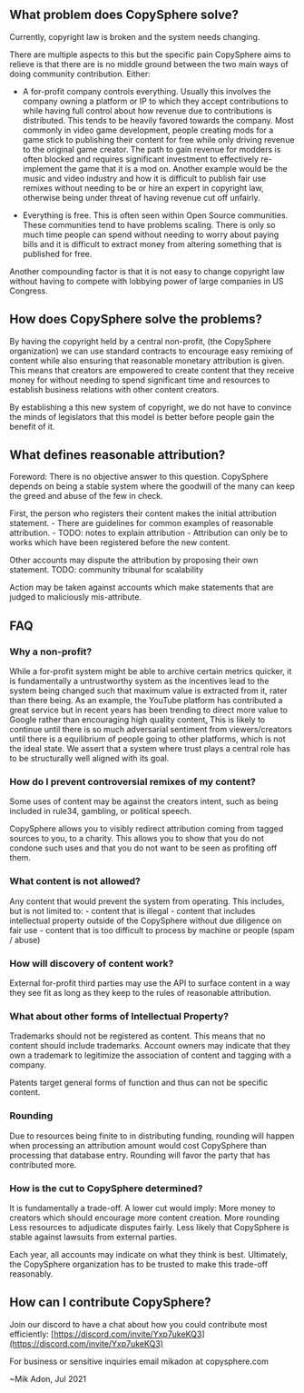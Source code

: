 ## What problem does CopySphere solve?
Currently, copyright law is broken and the system needs changing.

There are multiple aspects to this but the specific pain CopySphere aims to relieve is that
there are is no middle ground between the two main ways of doing community contribution. Either:

- A for-profit company controls everything. Usually this involves the company
owning a platform or IP to which they accept contributions to while having full control
about how revenue due to contributions is distributed. This tends to be heavily favored towards the company.
Most commonly in video game development,
people creating mods for a game stick to publishing their content for free
while only driving revenue to the original game creator.
The path to gain revenue for modders is often blocked and requires significant
investment to effectively re-implement the game that it is a mod on.
Another example would be the music and video industry and how it is difficult to publish
fair use remixes without needing to be or hire an expert in copyright law,
otherwise being under threat of having revenue cut off unfairly.

- Everything is free. This is often seen within Open Source communities.
These communities tend to have problems scaling. There is only so much time
people can spend without needing to worry about paying bills and it is difficult
to extract money from altering something that is published for free.

Another compounding factor is that it is not easy to change copyright law without
having to compete with lobbying power of large companies in US Congress.

## How does CopySphere solve the problems?
By having the copyright held by a central non-profit, (the CopySphere organization)
we can use standard contracts to encourage easy remixing of content
while also ensuring that reasonable monetary attribution is given.
This means that creators are empowered to create content that they
receive money for without needing to spend significant time and resources to establish
business relations with other content creators.

By establishing a this new system of copyright, we do not have to convince the minds
of legislators that this model is better before people gain the benefit of it.

## What defines reasonable attribution?
Foreword:
There is no objective answer to this question.
CopySphere depends on being a stable system where the goodwill of the many
can keep the greed and abuse of the few in check.

First, the person who registers their content makes the initial attribution statement.
    - There are guidelines for common examples of reasonable attribution.
    - TODO: notes to explain attribution
    - Attribution can only be to works which have been registered before the new content.

Other accounts may dispute the attribution by proposing their own statement.
TODO: community tribunal for scalability

Action may be taken against accounts which make statements that are judged to maliciously mis-attribute.


## FAQ

### Why a non-profit?
While a for-profit system might be able to archive certain metrics quicker,
it is fundamentally a untrustworthy system as the incentives lead to
the system being changed such that maximum value is extracted from it,
rater than there being.
As an example, the YouTube platform has contributed a great service but
in recent years has been trending to direct more value to Google rather
than encouraging high quality content[.](https://www.cartoonbrew.com/ideas-commentary/is-youtube-making-it-harder-for-animators-to-make-money-102408.html)
This is likely to continue until
there is so much adversarial sentiment from viewers/creators
until there is a equilibrium of people going to other platforms, which is not the ideal state.
We assert that a system where trust plays a central role
has to be structurally well aligned with its goal.

### How do I prevent controversial remixes of my content?
Some uses of content may be against the creators intent,
such as being included in rule34, gambling, or political speech.

CopySphere allows you to visibly redirect attribution coming from tagged sources to you, to a charity.
This allows you to show that you do not condone such uses and that you do not want to be seen as profiting off them.


### What content is not allowed?
Any content that would prevent the system from operating.
This includes, but is not limited to:
    - content that is illegal
    - content that includes intellectual property outside of the CopySphere
without due diligence on fair use
    - content that is too difficult to process by machine or people (spam / abuse)

### How will discovery of content work?
External for-profit third parties may use the API to surface
content in a way they see fit as long as they keep to the rules of
reasonable attribution.

### What about other forms of Intellectual Property?
Trademarks should not be registered as content.
This means that no content should include trademarks.
Account owners may indicate that they own a trademark to legitimize
the association of content and tagging with a company.

Patents target general forms of function and thus can not be specific content.

### Rounding
Due to resources being finite to in distributing funding,
rounding will happen when processing an attribution amount would cost CopySphere than processing that database entry.
Rounding will favor the party that has contributed more.


### How is the cut to CopySphere determined?
It is fundamentally a trade-off. A lower cut would imply:
    More money to creators which should encourage more content creation.
    More rounding
    Less resources to adjudicate disputes fairly.
    Less likely that CopySphere is stable against lawsuits from external parties.

Each year, all accounts may indicate on what they think is best.
Ultimately, the CopySphere organization has to be trusted to make this trade-off reasonably.

## How can I contribute CopySphere?
Join our discord to have a chat about how you could contribute most efficiently:
[https://discord.com/invite/Yxp7ukeKQ3](https://discord.com/invite/Yxp7ukeKQ3)

For business or sensitive inquiries email mikadon 𝖺𝗍 copysphere.com


~Mik Adon, Jul 2021
